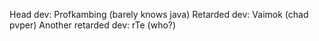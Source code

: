 
Head dev: Profkambing (barely knows java)
Retarded dev: Vaimok (chad pvper)
Another retarded dev: rTe (who?)

